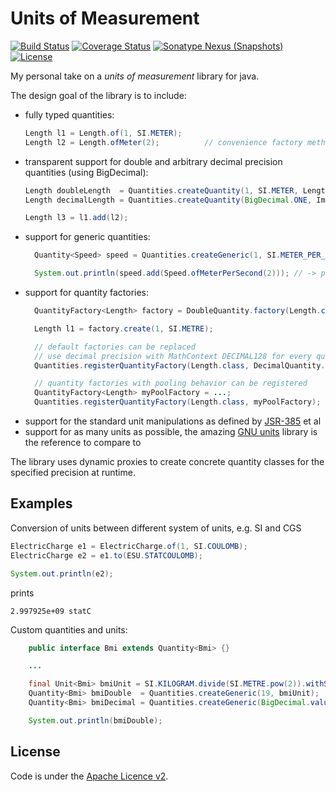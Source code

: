 # Units of Measurement

[![Build Status](https://api.travis-ci.org/netomi/uom.svg?branch=master)](https://travis-ci.org/netomi/uom)
[![Coverage Status](https://coveralls.io/repos/github/netomi/uom/badge.svg?branch=master&service=github)](https://coveralls.io/github/netomi/uom?branch=master)
[![Sonatype Nexus (Snapshots)](https://img.shields.io/nexus/s/https/oss.sonatype.org/com.github.netomi.sudoku/sudoku-solver.svg)](https://oss.sonatype.org/content/repositories/snapshots/com/github/netomi/uom/)
[![License](http://img.shields.io/:license-apache-blue.svg)](http://www.apache.org/licenses/LICENSE-2.0.html)

My personal take on a _units of measurement_ library for java.

The design goal of the library is to include:

* fully typed quantities:
  ```java
  Length l1 = Length.of(1, SI.METER);
  Length l2 = Length.ofMeter(2);          // convenience factory method for SI unit 
  ```
* transparent support for double and arbitrary decimal precision quantities (using BigDecimal):
  ```java
  Length doubleLength  = Quantities.createQuantity(1, SI.METER, Length.class);
  Length decimalLength = Quantities.createQuantity(BigDecimal.ONE, Imperial.YARD, Length.class);
  
  Length l3 = l1.add(l2);
  ```
* support for generic quantities:
  ```java
    Quantity<Speed> speed = Quantities.createGeneric(1, SI.METER_PER_SECOND);
  
    System.out.println(speed.add(Speed.ofMeterPerSecond(2))); // -> prints 3 m/s
  ```
* support for quantity factories:
  ```java
    QuantityFactory<Length> factory = DoubleQuantity.factory(Length.class);
  
    Length l1 = factory.create(1, SI.METRE);
  
    // default factories can be replaced
    // use decimal precision with MathContext DECIMAL128 for every quantity of type Length:
    Quantities.registerQuantityFactory(Length.class, DecimalQuantity.factory(MathContext.DECIMAL128, Length.class));
  
    // quantity factories with pooling behavior can be registered
    QuantityFactory<Length> myPoolFactory = ...;
    Quantities.registerQuantityFactory(Length.class, myPoolFactory);
  ```  
* support for the standard unit manipulations as defined by [JSR-385](https://www.jcp.org/en/jsr/detail?id=385) et al
* support for as many units as possible, the amazing [GNU units](https://www.gnu.org/software/units/) library is the reference to compare to

The library uses dynamic proxies to create concrete quantity classes for the specified
precision at runtime.

## Examples

Conversion of units between different system of units, e.g. SI and CGS

```java
ElectricCharge e1 = ElectricCharge.of(1, SI.COULOMB);
ElectricCharge e2 = e1.to(ESU.STATCOULOMB);

System.out.println(e2);
```

prints 

```2.997925e+09 statC```


Custom quantities and units:

```java
    public interface Bmi extends Quantity<Bmi> {}

    ...

    final Unit<Bmi> bmiUnit = SI.KILOGRAM.divide(SI.METRE.pow(2)).withSymbol("B").forQuantity(Bmi.class);
    Quantity<Bmi> bmiDouble  = Quantities.createGeneric(19, bmiUnit);
    Quantity<Bmi> bmiDecimal = Quantities.createGeneric(BigDecimal.valueOf(21), bmiUnit);

    System.out.println(bmiDouble);
```

License
-------
Code is under the [Apache Licence v2](https://www.apache.org/licenses/LICENSE-2.0.txt).
